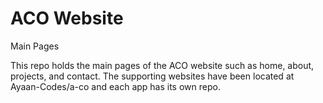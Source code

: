 # ACO Website
Main Pages

This repo holds the main pages of the ACO website such as home, about, projects, and contact. The supporting websites have been located at Ayaan-Codes/a-co and each app has its own repo.
